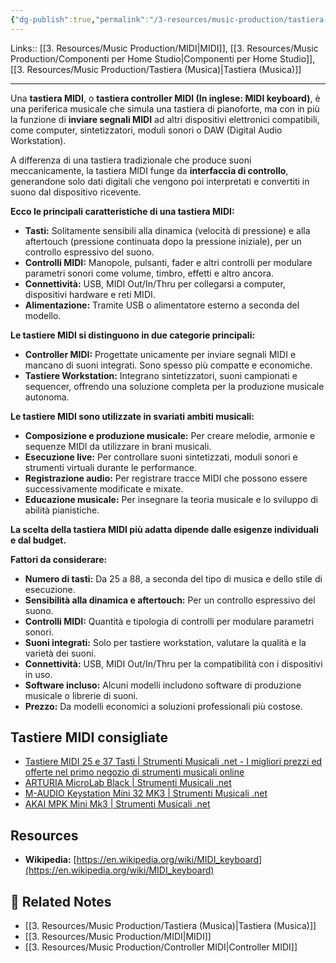```yaml
---
{"dg-publish":true,"permalink":"/3-resources/music-production/tastiera-midi/","tags":["type/note"]}
---
```


Links:: [[3. Resources/Music Production/MIDI\|MIDI]], [[3. Resources/Music Production/Componenti per Home Studio\|Componenti per Home Studio]], [[3. Resources/Music Production/Tastiera (Musica)\|Tastiera (Musica)]]

---
Una **tastiera MIDI**, o **tastiera controller MIDI (In inglese: MIDI keyboard)**, è una periferica musicale che simula una tastiera di pianoforte, ma con in più la funzione di **inviare segnali MIDI** ad altri dispositivi elettronici compatibili, come computer, sintetizzatori, moduli sonori o DAW (Digital Audio Workstation).

A differenza di una tastiera tradizionale che produce suoni meccanicamente, la tastiera MIDI funge da **interfaccia di controllo**, generandone solo dati digitali che vengono poi interpretati e convertiti in suono dal dispositivo ricevente.

**Ecco le principali caratteristiche di una tastiera MIDI:**

- **Tasti:** Solitamente sensibili alla dinamica (velocità di pressione) e alla aftertouch (pressione continuata dopo la pressione iniziale), per un controllo espressivo del suono.
- **Controlli MIDI:** Manopole, pulsanti, fader e altri controlli per modulare parametri sonori come volume, timbro, effetti e altro ancora.
- **Connettività:** USB, MIDI Out/In/Thru per collegarsi a computer, dispositivi hardware e reti MIDI.
- **Alimentazione:** Tramite USB o alimentatore esterno a seconda del modello.

**Le tastiere MIDI si distinguono in due categorie principali:**

- **Controller MIDI:** Progettate unicamente per inviare segnali MIDI e mancano di suoni integrati. Sono spesso più compatte e economiche.
- **Tastiere Workstation:** Integrano sintetizzatori, suoni campionati e sequencer, offrendo una soluzione completa per la produzione musicale autonoma.

**Le tastiere MIDI sono utilizzate in svariati ambiti musicali:**

- **Composizione e produzione musicale:** Per creare melodie, armonie e sequenze MIDI da utilizzare in brani musicali.
- **Esecuzione live:** Per controllare suoni sintetizzati, moduli sonori e strumenti virtuali durante le performance.
- **Registrazione audio:** Per registrare tracce MIDI che possono essere successivamente modificate e mixate.
- **Educazione musicale:** Per insegnare la teoria musicale e lo sviluppo di abilità pianistiche.

**La scelta della tastiera MIDI più adatta dipende dalle esigenze individuali e dal budget.**

**Fattori da considerare:**

- **Numero di tasti:** Da 25 a 88, a seconda del tipo di musica e dello stile di esecuzione.
- **Sensibilità alla dinamica e aftertouch:** Per un controllo espressivo del suono.
- **Controlli MIDI:** Quantità e tipologia di controlli per modulare parametri sonori.
- **Suoni integrati:** Solo per tastiere workstation, valutare la qualità e la varietà dei suoni.
- **Connettività:** USB, MIDI Out/In/Thru per la compatibilità con i dispositivi in uso.
- **Software incluso:** Alcuni modelli includono software di produzione musicale o librerie di suoni.
- **Prezzo:** Da modelli economici a soluzioni professionali più costose.


## Tastiere MIDI consigliate

- [Tastiere MIDI 25 e 37 Tasti | Strumenti Musicali .net - I migliori prezzi ed offerte nel primo negozio di strumenti musicali online](https://www.strumentimusicali.net/default.php/cPath/50_144_456/tastiere-midi/tastiere-midi-25-e-37-tasti.html)
- [ARTURIA MicroLab Black | Strumenti Musicali .net](https://www.strumentimusicali.net/product_info.php/products_id/98332/arturia-microlab-black.html)
- [M-AUDIO Keystation Mini 32 MK3 | Strumenti Musicali .net](https://www.strumentimusicali.net/product_info.php/products_id/79271/m-audio-keystation-mini-32-mk3.html)
- [AKAI MPK Mini Mk3 | Strumenti Musicali .net](https://www.strumentimusicali.net/product_info.php/products_id/121234/akai-mpk-mini-mk3.html?keywords=mpk+mini)


## Resources

- **Wikipedia:** [https://en.wikipedia.org/wiki/MIDI_keyboard](https://en.wikipedia.org/wiki/MIDI_keyboard)



## 🔗 Related Notes

- [[3. Resources/Music Production/Tastiera (Musica)\|Tastiera (Musica)]]
- [[3. Resources/Music Production/MIDI\|MIDI]]
- [[3. Resources/Music Production/Controller MIDI\|Controller MIDI]]
